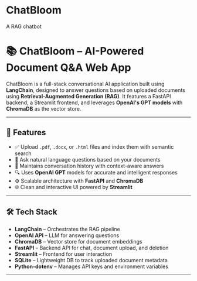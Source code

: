 # ChatBloom
A  RAG chatbot


# 📚 ChatBloom – AI-Powered Document Q&A Web App

ChatBloom is a full-stack conversational AI application built using **LangChain**, designed to answer questions based on uploaded documents using **Retrieval-Augmented Generation (RAG)**. It features a FastAPI backend, a Streamlit frontend, and leverages **OpenAI's GPT models** with **ChromaDB** as the vector store.

---

## 🚀 Features

- ✅ Upload `.pdf`, `.docx`, or `.html` files and index them with semantic search
- 💬 Ask natural language questions based on your documents
- 🧠 Maintains conversation history with context-aware answers
- 🔍 Uses **OpenAI GPT** models for accurate and intelligent responses
- ⚙️ Scalable architecture with **FastAPI** and **ChromaDB**
- 🌐 Clean and interactive UI powered by **Streamlit**

---

## 🛠️ Tech Stack

- **LangChain** – Orchestrates the RAG pipeline
- **OpenAI API** – LLM for answering questions
- **ChromaDB** – Vector store for document embeddings
- **FastAPI** – Backend API for chat, document upload, and deletion
- **Streamlit** – Frontend for user interaction
- **SQLite** – Lightweight DB to track uploaded document metadata
- **Python-dotenv** – Manages API keys and environment variables

---



